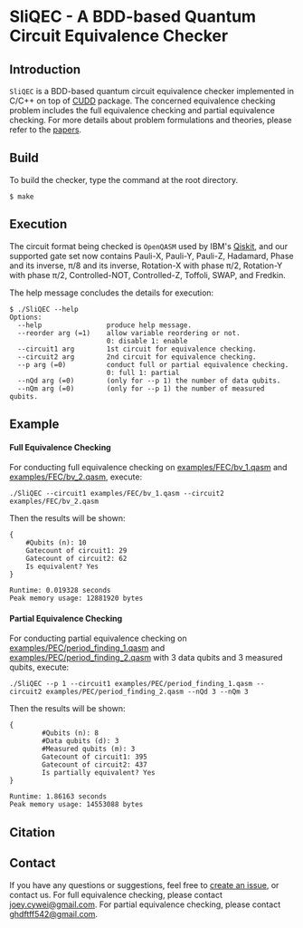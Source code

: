 # SliQEC - A BDD-based Quantum Circuit Equivalence Checker

## Introduction
`SliQEC` is a BDD-based quantum circuit equivalence checker implemented in C/C++ on top of [CUDD](http://web.mit.edu/sage/export/tmp/y/usr/share/doc/polybori/cudd/cuddIntro.html) package. 
The concerned equivalence checking problem includes the full equivalence checking and partial equivalence checking.
For more details about problem formulations and theories, please refer to the [papers](##Citation).

## Build
To build the checker, type the command at the root directory.
```
$ make
```

## Execution
The circuit format being checked is `OpenQASM` used by IBM's [Qiskit](https://github.com/Qiskit/qiskit), and our supported gate set now contains Pauli-X, Pauli-Y, Pauli-Z, Hadamard, Phase and its inverse, π/8 and its inverse, Rotation-X with phase π/2, Rotation-Y with phase π/2, Controlled-NOT, Controlled-Z, Toffoli, SWAP, and Fredkin.

The help message concludes the details for execution:

``` 
$ ./SliQEC --help
Options:
  --help                produce help message.
  --reorder arg (=1)    allow variable reordering or not.
                        0: disable 1: enable
  --circuit1 arg        1st circuit for equivalence checking.
  --circuit2 arg        2nd circuit for equivalence checking.
  --p arg (=0)          conduct full or partial equivalence checking.
                        0: full 1: partial
  --nQd arg (=0)        (only for --p 1) the number of data qubits.
  --nQm arg (=0)        (only for --p 1) the number of measured qubits.
```

## Example
#### Full Equivalence Checking
For conducting full equivalence checking on [examples/FEC/bv_1.qasm](https://github.com/NTU-ALComLab/SliQEC/blob/main/examples/FEC/bv_1.qasm) and [examples/FEC/bv_2.qasm](https://github.com/NTU-ALComLab/SliQEC/blob/main/examples/FEC/bv_2.qasm), execute:
``` commandline
./SliQEC --circuit1 examples/FEC/bv_1.qasm --circuit2 examples/FEC/bv_2.qasm
```
Then the results will be shown:
``` 
{
	#Qubits (n): 10
	Gatecount of circuit1: 29
	Gatecount of circuit2: 62
	Is equivalent? Yes
}

Runtime: 0.019328 seconds
Peak memory usage: 12881920 bytes
```

#### Partial Equivalence Checking
For conducting partial equivalence checking on [examples/PEC/period_finding_1.qasm](https://github.com/NTU-ALComLab/SliQEC/blob/main/examples/PEC/period_finding_1.qasm) and [examples/PEC/period_finding_2.qasm](https://github.com/NTU-ALComLab/SliQEC/blob/main/examples/PEC/period_finding_2.qasm) with 3 data qubits and 3 measured qubits, execute:
``` commandline
./SliQEC --p 1 --circuit1 examples/PEC/period_finding_1.qasm --circuit2 examples/PEC/period_finding_2.qasm --nQd 3 --nQm 3
```
Then the results will be shown:
``` 
{
        #Qubits (n): 8
        #Data qubits (d): 3
        #Measured qubits (m): 3
        Gatecount of circuit1: 395
        Gatecount of circuit2: 437
        Is partially equivalent? Yes
}

Runtime: 1.86163 seconds
Peak memory usage: 14553088 bytes
```

## Citation

## Contact
If you have any questions or suggestions, feel free to [create an issue](https://github.com/NTU-ALComLab/SliQEC/issues), or contact us.
For full equivalence checking, please contact joey.cywei@gmail.com.
For partial equivalence checking, please contact  ghdftff542@gmail.com.
